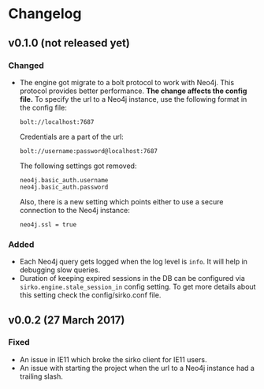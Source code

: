 # Changelog

## v0.1.0 (not released yet)

### Changed

- The engine got migrate to a bolt protocol to work with Neo4j. This protocol provides better performance. **The change affects the config file.**
    To specify the url to a Neo4j instance, use the following format in the config file:

    ```
    bolt://localhost:7687
    ```

    Credentials are a part of the url:

    ```
    bolt://username:password@localhost:7687
    ```

    The following settings got removed:

    ```
    neo4j.basic_auth.username
    neo4j.basic_auth.password
    ```

    Also, there is a new setting which points either to use a secure connection to the Neo4j instance:

    ```
    neo4j.ssl = true
    ```

### Added

- Each Neo4j query gets logged when the log level is `info`. It will help in debugging slow queries.
- Duration of keeping expired sessions in the DB can be configured via `sirko.engine.stale_session_in` config setting.
    To get more details about this setting check the config/sirko.conf file.

## v0.0.2 (27 March 2017)

### Fixed

- An issue in IE11 which broke the sirko client for IE11 users.
- An issue with starting the project when the url to a Neo4j instance had a trailing slash.
